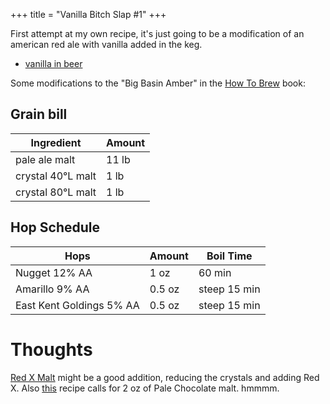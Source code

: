 +++
title = "Vanilla Bitch Slap #1"
+++

First attempt at my own recipe, it's just going to be a modification of an american red ale with vanilla added in the keg.
- [vanilla in beer](https://learningtohomebrew.com/vanilla-extract-in-beer-homebrew/)

Some modifications to the "Big Basin Amber" in the [How To Brew](https://www.goodreads.com/book/show/35281173-how-to-brew) book:

## Grain bill
| Ingredient    | Amount |
|---------------|--------|
| pale ale malt | 11 lb  |
| crystal 40&deg;L malt | 1 lb |
| crystal 80&deg;L malt | 1 lb |

## Hop Schedule
| Hops | Amount | Boil Time |
|------|--------|-----------|
| Nugget 12% AA | 1 oz | 60 min |
| Amarillo 9% AA | 0.5 oz | steep 15 min |
| East Kent Goldings 5% AA | 0.5 oz | steep 15 min |

# Thoughts

[Red X Malt](https://bestmalz.de/en/malts/best-red-x/) might be a good addition, reducing the crystals and adding Red X. Also 
[this](https://www.brewersfriend.com/homebrew/recipe/view/1088126/no-crystal-american-red-recipe-kit-5-gal) recipe calls for
2 oz of Pale Chocolate malt. hmmmm.
